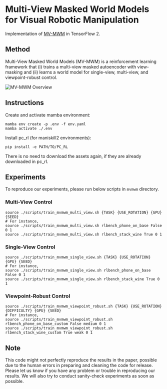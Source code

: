 # Multi-View Masked World Models for Visual Robotic Manipulation

Implementation of [MV-MWM](https://arxiv.org/abs/2302.02408) in TensorFlow 2.

## Method
Multi-View Masked World Models (MV-MWM) is a reinforcement learning framework that (i) trains a multi-view masked autoencoder with view-masking and (ii) learns a world model for single-view, multi-view, and viewpoint-robust control.

![MV-MWM Overview](https://user-images.githubusercontent.com/20944657/217286929-23c4bf7b-17e0-498a-b4b0-ace8d08fe118.gif)

## Instructions

Create and activate mamba environment:
```
mamba env create -p .env -f env.yaml
mamba activate ./.env
```

Install pc_rl (for maniskill2 environments):
```
pip install -e PATH/TO/PC_RL
```

There is no need to download the assets again, if they are already downloaded in pc_rl.

## Experiments

To reproduce our experiments, please run below scripts in `mvmwm` directory.

### Multi-View Control
```
source ./scripts/train_mvmwm_multi_view.sh {TASK} {USE_ROTATION} {GPU} {SEED}
# For instance,
source ./scripts/train_mvmwm_multi_view.sh rlbench_phone_on_base False 0 1
source ./scripts/train_mvmwm_multi_view.sh rlbench_stack_wine True 0 1
```

### Single-View Control
```
source ./scripts/train_mvmwm_single_view.sh {TASK} {USE_ROTATION} {GPU} {SEED}
# For instance,
source ./scripts/train_mvmwm_single_view.sh rlbench_phone_on_base False 0 1
source ./scripts/train_mvmwm_single_view.sh rlbench_stack_wine True 0 1
```

### Viewpoint-Robust Control
```
source ./scripts/train_mvmwm_viewpoint_robust.sh {TASK} {USE_ROTATION} {DIFFICULTY} {GPU} {SEED}
# For instance,
source ./scripts/train_mvmwm_viewpoint_robust.sh rlbench_phone_on_base_custom False medium 0 1
source ./scripts/train_mvmwm_viewpoint_robust.sh rlbench_stack_wine_custom True weak 0 1
```

## Note
This code might not perfectly reproduce the results in the paper, possible due to the human errors in preparing and cleaning the code for release. Please let us know if you have any problem or trouble in reproducing our results. We will also try to conduct sanity-check experiments as soon as possible.
